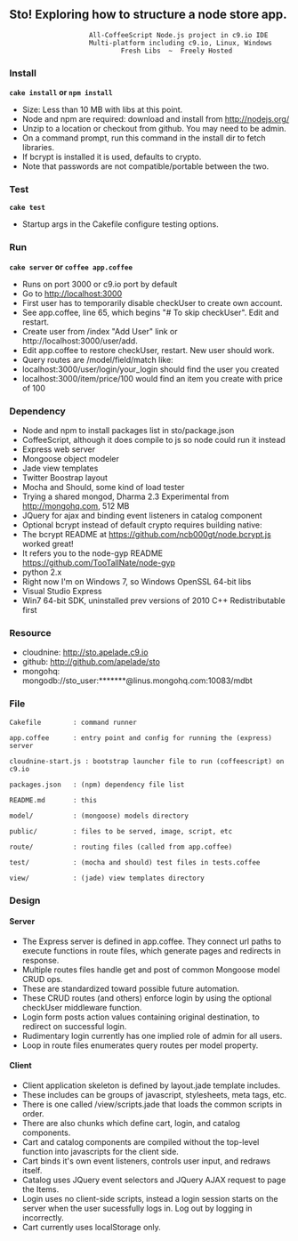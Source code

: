 ## Sto! Exploring how to structure a node store app.

						All-CoffeeScript Node.js project in c9.io IDE
                        Multi-platform including c9.io, Linux, Windows
                                Fresh Libs  ~  Freely Hosted




### Install
__`cake install` or `npm install`__

- Size: Less than 10 MB with libs at this point.
- Node and npm are required: download and install from http://nodejs.org/
- Unzip to a location or checkout from github. You may need to be admin.
- On a command prompt, run this command in the install dir to fetch libraries.
- If bcrypt is installed it is used, defaults to crypto.
- Note that passwords are not compatible/portable between the two.




### Test
__`cake test`__

- Startup args in the Cakefile configure testing options.



	
### Run
__`cake server` or `coffee app.coffee`__

- Runs on port 3000 or c9.io port by default
- Go to [http://localhost:3000](http://localhost:3000)
- First user has to temporarily disable checkUser to create own account.
- See app.coffee, line 65, which begins "# To skip checkUser". Edit and restart.
- Create user from /index "Add User" link or http://localhost:3000/user/add.
- Edit app.coffee to restore checkUser, restart. New user should work.
- Query routes are /model/field/match like:
 - localhost:3000/user/login/your_login should find the user you created
 - localhost:3000/item/price/100 would find an item you create with price of 100




### Dependency ###
- Node and npm to install packages list in sto/package.json
- CoffeeScript, although it does compile to js so node could run it instead
- Express web server
- Mongoose object modeler
- Jade view templates
- Twitter Boostrap layout
- Mocha and Should, some kind of load tester
- Trying a shared mongod, Dharma 2.3 Experimental from http://mongohq.com, 512 MB
- JQuery for ajax and binding event listeners in catalog component
- Optional bcrypt instead of default crypto requires building native:
 - The bcrypt README at https://github.com/ncb000gt/node.bcrypt.js worked great!
 - It refers you to the node-gyp README https://github.com/TooTallNate/node-gyp
 - python 2.x
 - Right now I'm on Windows 7, so Windows OpenSSL 64-bit libs
 - Visual Studio Express
 - Win7 64-bit SDK, uninstalled prev versions of 2010 C++ Redistributable first



	
### Resource ###
- cloudnine: http://sto.apelade.c9.io
- github: http://github.com/apelade/sto
- mongohq: mongodb://sto_user:*******@linus.mongohq.com:10083/mdbt 
	



### File ###
	
	Cakefile		: command runner
	  
	app.coffee		: entry point and config for running the (express) server

    cloudnine-start.js : bootstrap launcher file to run (coffeescript) on c9.io  	
	  
	packages.json	: (npm) dependency file list
		
	README.md		: this  	
	
	model/			: (mongoose) models directory
	
	public/			: files to be served, image, script, etc
	
	route/ 			: routing files (called from app.coffee)
	
	test/			: (mocha and should) test files in tests.coffee
	
	view/			: (jade) view templates directory




### Design ###
#### Server ####
- The Express server is defined in app.coffee. They connect url paths to execute
  functions in route files, which generate pages and redirects in response.
- Multiple routes files handle get and post of common Mongoose model CRUD ops.
- These are standardized toward possible future automation.
- These CRUD routes (and others) enforce login by using the optional checkUser
  middleware function.
- Login form posts action values containing original destination, to redirect
  on successful login.
- Rudimentary login currently has one implied role of admin for all users.
- Loop in route files enumerates query routes per model property.

#### Client ####
- Client application skeleton is defined by layout.jade template includes.
- These includes can be groups of javascript, stylesheets, meta tags, etc.
- There is one called /view/scripts.jade that loads the common scripts in order.
- There are also chunks which define cart, login, and catalog components.
- Cart and catalog components are compiled without the top-level function into
  javascripts for the client side.
- Cart binds it's own event listeners, controls user input, and redraws itself.
- Catalog uses JQuery event selectors and JQuery AJAX request to page the Items.
- Login uses no client-side scripts, instead a login session starts on the
  server when the user sucessfully logs in. Log out by logging in incorrectly.
- Cart currently uses localStorage only.
